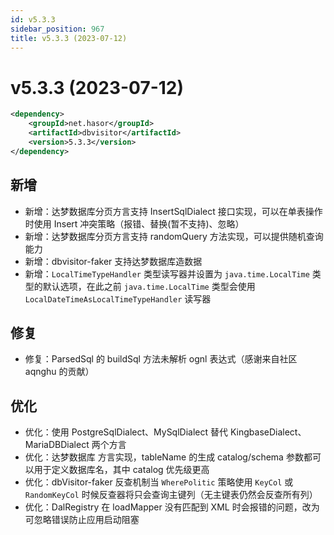 ```yaml
---
id: v5.3.3
sidebar_position: 967
title: v5.3.3 (2023-07-12)
---
```


# v5.3.3 (2023-07-12)

```xml
<dependency>
    <groupId>net.hasor</groupId>
    <artifactId>dbvisitor</artifactId>
    <version>5.3.3</version>
</dependency>
```

## 新增
- 新增：达梦数据库分页方言支持 InsertSqlDialect 接口实现，可以在单表操作时使用 Insert 冲突策略（报错、替换(暂不支持)、忽略）
- 新增：达梦数据库分页方言支持 randomQuery 方法实现，可以提供随机查询能力
- 新增：dbvisitor-faker 支持达梦数据库造数据
- 新增：`LocalTimeTypeHandler` 类型读写器并设置为 `java.time.LocalTime` 类型的默认选项，在此之前 `java.time.LocalTime` 类型会使用 `LocalDateTimeAsLocalTimeTypeHandler` 读写器

## 修复
- 修复：ParsedSql 的 buildSql 方法未解析 ognl 表达式（感谢来自社区 aqnghu 的贡献）

## 优化
- 优化：使用 PostgreSqlDialect、MySqlDialect 替代 KingbaseDialect、MariaDBDialect 两个方言
- 优化：达梦数据库 方言实现，tableName 的生成 catalog/schema 参数都可以用于定义数据库名，其中 catalog 优先级更高
- 优化：dbVisitor-faker 反查机制当 `WherePolitic` 策略使用 `KeyCol` 或 `RandomKeyCol` 时候反查器将只会查询主键列（无主键表仍然会反查所有列）
- 优化：DalRegistry 在 loadMapper 没有匹配到 XML 时会报错的问题，改为可忽略错误防止应用启动阻塞